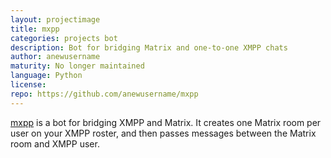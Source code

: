 ```yaml
---
layout: projectimage
title: mxpp
categories: projects bot
description: Bot for bridging Matrix and one-to-one XMPP chats
author: anewusername
maturity: No longer maintained
language: Python
license: 
repo: https://github.com/anewusername/mxpp
---
```


[mxpp](https://github.com/anewusername/mxpp) is a bot for bridging XMPP and Matrix. It creates one Matrix room per user on your XMPP roster, and then passes messages between the Matrix room and XMPP user.
